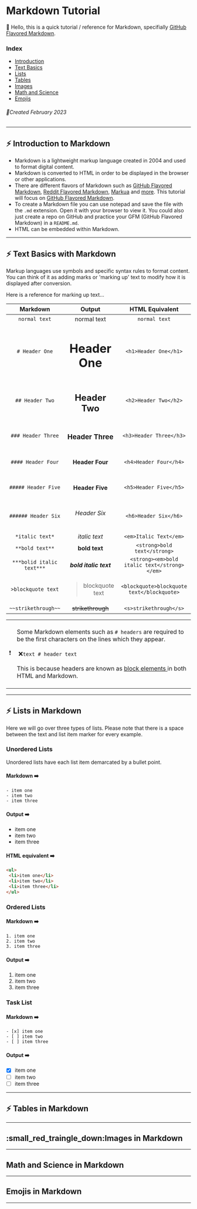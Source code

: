 # Markdown Tutorial 
:wave: Hello, this is a quick tutorial / reference for Markdown, specifially [GitHub Flavored Markdown](https://github.github.com/gfm/).

### Index
- [Introduction](#zap-introduction-to-markdown)
- [Text Basics](#zap-text-basics-with-markdown)
- [Lists](#zap-lists-in-markdown)
- [Tables](#zap-tables-in-markdown)
- [Images](#images-in-markdown)
- [Math and Science](#math-and-science-in-markdown)
- [Emojis](#emojis-in-markdown)

###### :calendar:Created February 2023

***
## :zap: Introduction to Markdown

- Markdown is a lightweight markup language created in 2004 and used to format digital content.
- Markdown is converted to HTML in order to be displayed in the browser or other applications. 
- There are different flavors of Markdown such as [GitHub Flavored Markdown](https://github.github.com/gfm/), [Reddit Flavored Markdown](https://www.reddit.com/wiki/markdown/), [Markua](http://markua.com/#the-magical-typewriter-m-) and [more](https://en.wikipedia.org/wiki/Markdown#Variants). This tutorial will focus on [GitHub Flavored Markdown](https://github.github.com/gfm/).
- To create a Markdown file you can use notepad and save the file with the `.md` extension. Open it with your browser to view it. You could also just create a repo on GitHub and practice your GFM (GitHub Flavored Markdown) in a `README.md`.
- HTML can be embedded within Markdown.

***

## :zap: Text Basics with Markdown

Markup languages use symbols and specific syntax rules to format content. You can think of it as adding marks or 'marking up' 
text to modify how it is displayed after conversion.
 
Here is a reference for marking up text...

| Markdown | Output | HTML Equivalent |
|:--------:|:------:|:---------------:|
| `normal text` | normal text | `normal text` |
| `# Header One` | <h1>Header One</h1> | `<h1>Header One</h1>`|
| `## Header Two` | <h2>Header Two</h2> | `<h2>Header Two</h2>`|
| `### Header Three` | <h3> Header Three </h3> | `<h3>Header Three</h3>`|
| `#### Header Four` | <h4> Header Four </h4> | `<h4>Header Four</h4>` |
| `##### Header Five` | <h4> Header Five </h5> | `<h5>Header Five</h5>`|
| `###### Header Six` | <h6> Header Six</h6> | `<h6>Header Six</h6>`|
| `*italic text*` | *italic text* | `<em>Italic Text</em>`
| `**bold text**` | **bold text** | `<strong>bold text</strong>`|
| `***bolid italic text***` | ***bold italic text*** | `<strong><em>bold italic text</strong></em>`|
| `>blockquote text` | <blockquote>blockquote text</blockquote> | `<blockquote>blockquote text</blockquote>`|
| `~~strikethrough~~` | <s>strikethrough</s> | `<s>strikethrough</s>`|

<table>
 <tr>
  <td>&#10071;</td>
  <td>
   </br>
   Some Markdown elements such as <code># headers</code> are required to be the first characters on the lines which they appear. 
   </br></br>
   &nbsp;&#10060;<code>text # header text</code>
   </br>
   </br>
   This is because headers are known as <a href ="https://www.w3schools.com/html/html_blocks.asp"> block elements </a> in both HTML and Markdown. 
   </br>
   </br>
  </td>
 </tr>
</table>

***

## :zap: Lists in Markdown
Here we will go over three types of lists. Please note that there is a space between the text and list item marker for every example.
### Unordered Lists
Unordered lists have each list item demarcated by a bullet point.
#### Markdown :arrow_right:
```
- item one
- item two 
- item three
```
#### Output :arrow_right:
- item one
- item two 
- item three
#### HTML equivalent :arrow_right:
```html
<ul>
 <li>item one</li>
 <li>item two</li>
 <li>item three</li>
</ul>
```
### Ordered Lists
#### Markdown :arrow_right:
```
1. item one
2. item two
3. item three
```
#### Output :arrow_right:
1. item one
2. item two
3. item three
### Task List
#### Markdown :arrow_right:
```
- [x] item one
- [ ] item two
- [ ] item three
```
#### Output :arrow_right:
- [x] item one
- [ ] item two 
- [ ] item three 

***
## :zap: Tables in Markdown
***
## :small_red_traingle_down:Images in Markdown
***
## Math and Science in Markdown
***
## Emojis in Markdown
***
